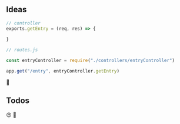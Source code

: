 ## Ideas

```js
// controller
exports.getEntry = (req, res) => {
    
}

// routes.js

const entryController = require("./controllers/entryController")

app.get("/entry", entryController.getEntry)
```
:convenience_store:
## Todos
:heart_eyes: :gun: